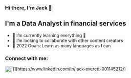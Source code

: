 ### Hi there, I'm Jack  👋 


## I'm a Data Analyst in financial services 

- 🌱 I’m currently learning everything 🤣
- 👯 I’m looking to collaborate with other content creators
- 🥅 2022 Goals: Learn as many languages as I can


### Connect with me:

[<img align="left" alt="codeSTACKr | LinkedIn" width="22px" src="https://cdn.jsdelivr.net/npm/simple-icons@v3/icons/linkedin.svg" />][https://www.linkedin.com/in/jack-everett-001145212/]


<br />
